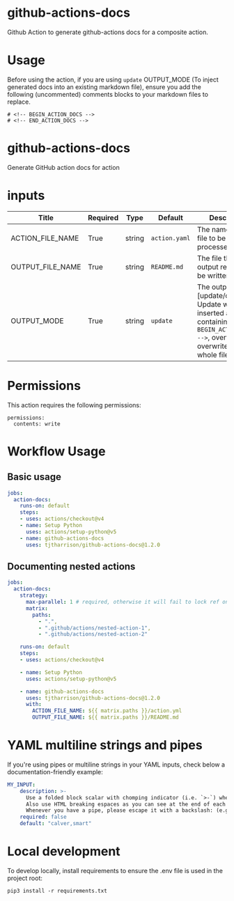 # github-actions-docs

Github Action to generate github-actions docs for a composite action.

# Usage

Before using the action, if you are using `update` OUTPUT_MODE (To inject generated docs into an existing markdown file), ensure you add the following (uncommented) comments blocks to your markdown files to replace.

```
# <!-- BEGIN_ACTION_DOCS -->
# <!-- END_ACTION_DOCS -->
```

<!-- BEGIN_ACTION_DOCS -->

# github-actions-docs
Generate GitHub action docs for action

# inputs
| Title | Required | Type | Default| Description |
|-----|-----|-----|-----|-----|
| ACTION_FILE_NAME | True | string | `action.yaml` | The name of the file to be processed |
| OUTPUT_FILE_NAME | True | string | `README.md` | The file that the output report will be written to |
| OUTPUT_MODE | True | string | `update` | The output mode, [update/overwrite]. Update will be inserted after a line containing `<!-- BEGIN_ACTION_DOCS -->`, overwrite will overwrite the whole file |
<!-- END_ACTION_DOCS -->

# Permissions

This action requires the following permissions:

```
permissions:
  contents: write
```
# Workflow Usage

## Basic usage
```yaml
jobs:
  action-docs:
    runs-on: default
    steps:
    - uses: actions/checkout@v4
    - name: Setup Python
      uses: actions/setup-python@v5
    - name: github-actions-docs
      uses: tjtharrison/github-actions-docs@1.2.0
```

## Documenting nested actions

```yaml
jobs:
  action-docs:
    strategy:
      max-parallel: 1 # required, otherwise it will fail to lock ref on auto-commit
      matrix:
        paths:
          - ".", 
          - ".github/actions/nested-action-1", 
          - ".github/actions/nested-action-2"

    runs-on: default
    steps:
    - uses: actions/checkout@v4

    - name: Setup Python
      uses: actions/setup-python@v5

    - name: github-actions-docs
      uses: tjtharrison/github-actions-docs@1.2.0
      with:
        ACTION_FILE_NAME: ${{ matrix.paths }}/action.yml
        OUTPUT_FILE_NAME: ${{ matrix.paths }}/README.md
```

# YAML multiline strings and pipes

If you're using pipes or multiline strings in your YAML inputs, check below a documentation-friendly example:

```yaml
MY_INPUT:
    description: >-
      Use a folded block scalar with chomping indicator (i.e. `>-`) when defining your multiline YAML.<br>
      Also use HTML breaking espaces as you can see at the end of each line here.<br>
      Whenever you have a pipe, please escape it with a backslash: (e.g:)`<this\|that>`.
    required: false
    default: "calver,smart"
```

# Local development

To develop locally, install requirements to ensure the .env file is used in the project root:

```
pip3 install -r requirements.txt
```

